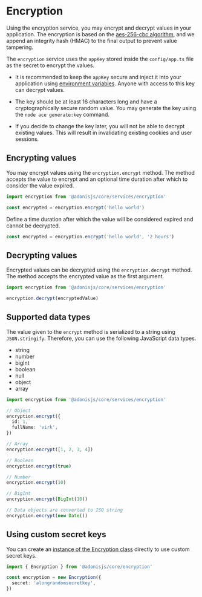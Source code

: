 # Encryption

Using the encryption service, you may encrypt and decrypt values in your application. The encryption is based on the [aes-256-cbc algorithm](https://www.n-able.com/blog/aes-256-encryption-algorithm), and we append an integrity hash (HMAC) to the final output to prevent value tampering.

The `encryption` service uses the `appKey` stored inside the `config/app.ts` file as the secret to encrypt the values.

- It is recommended to keep the `appKey` secure and inject it into your application using [environment variables](../../getting-started/environment_variables). Anyone with access to this key can decrypt values.

- The key should be at least 16 characters long and have a cryptographically secure random value. You may generate the key using the `node ace generate:key` command.

- If you decide to change the key later, you will not be able to decrypt existing values. This will result in invalidating existing cookies and user sessions. 

## Encrypting values

You may encrypt values using the `encryption.encrypt` method. The method accepts the value to encrypt and an optional time duration after which to consider the value expired.

```ts
import encryption from '@adonisjs/core/services/encryption'

const encrypted = encryption.encrypt('hello world')
```

Define a time duration after which the value will be considered expired and cannot be decrypted.

```ts
const encrypted = encryption.encrypt('hello world', '2 hours')
```

## Decrypting values

Encrypted values can be decrypted using the `encryption.decrypt` method. The method accepts the encrypted value as the first argument.

```ts
import encryption from '@adonisjs/core/services/encryption'

encryption.decrypt(encryptedValue)
```

## Supported data types

The value given to the `encrypt` method is serialized to a string using `JSON.stringify`. Therefore, you can use the following JavaScript data types.

- string
- number
- bigInt
- boolean
- null
- object
- array

```ts
import encryption from '@adonisjs/core/services/encryption'

// Object
encryption.encrypt({
  id: 1,
  fullName: 'virk',
})

// Array
encryption.encrypt([1, 2, 3, 4])

// Boolean
encryption.encrypt(true)

// Number
encryption.encrypt(10)

// BigInt
encryption.encrypt(BigInt(10))

// Data objects are converted to ISO string
encryption.encrypt(new Date())
```

## Using custom secret keys

You can create an [instance of the Encryption class](https://github.com/adonisjs/encryption/blob/main/src/encryption.ts) directly to use custom secret keys.

```ts
import { Encryption } from '@adonisjs/core/encryption'

const encryption = new Encryption({
  secret: 'alongrandomsecretkey',
})
```
